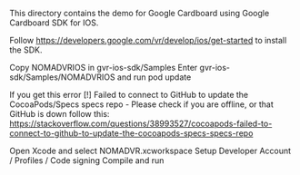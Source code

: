 This directory contains the demo for Google Cardboard using Google Cardboard SDK
for IOS.

Follow https://developers.google.com/vr/develop/ios/get-started to install
the SDK.

Copy NOMADVRIOS in gvr-ios-sdk/Samples
Enter gvr-ios-sdk/Samples/NOMADVRIOS and run 
	pod update

If you get this error
	[!] Failed to connect to GitHub to update the CocoaPods/Specs specs repo - Please check if you are offline, or that GitHub is down
follow this:
	https://stackoverflow.com/questions/38993527/cocoapods-failed-to-connect-to-github-to-update-the-cocoapods-specs-specs-repo

Open Xcode and select NOMADVR.xcworkspace
Setup Developer Account / Profiles / Code signing
Compile and run

